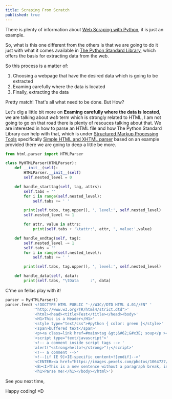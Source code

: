 ```yaml
---
title: Scraping From Scratch
published: true
---
```


There is plenty of information about [Web Scraping with Python](https://realpython.com/python-web-scraping-practical-introduction/), it is just an example.

So, what is this one different from the others is that we are going to do it just with what it comes available in [The Python Standard Library](https://docs.python.org/3/library/), which offers the basis for extracting data from the web.

So this process is a matter of:
1. Choosing a webpage that have the desired data which is going to be extracted
2. Examing carefully where the data is located
3. Finally, extracting the data

Pretty match! That's all what need to be done. But How?

Let's dig a little bit more on **Examing carefully where the data is located**, we are talking about _web_
term which is strongly related to HTML, I am not going to go on that road there is plenty of resouces talking about that. We are interested in how to parse an HTML file and how The Python Standard Library can help with that, which is under [Structured Markup Processing Tools](https://docs.python.org/3/library/markup.html) specifically [Simple HTML and XHTML parser](https://docs.python.org/3/library/html.parser.html) based on an example provided there we are going to deep a little be more.

```python
from html.parser import HTMLParser

class MyHTMLParser(HTMLParser):
    def __init__(self):
        HTMLParser.__init__(self)
        self.nested_level = 0

    def handle_starttag(self, tag, attrs):
        self.tabs = ''
        for i in range(self.nested_level):
            self.tabs += ' '

        print(self.tabs, tag.upper(), ', level:', self.nested_level)
        self.nested_level += 1

        for attr, value in attrs:
            print(self.tabs + '\tattr:', attr, ', value:',value)

    def handle_endtag(self, tag):
        self.nested_level -= 1
        self.tabs = ''
        for i in range(self.nested_level):
            self.tabs += ' '

        print(self.tabs, tag.upper(), ', level:', self.nested_level)

    def handle_data(self, data):
        print(self.tabs, "\tData     :", data)
```

C'me on fellas play with it!

```python
parser = MyHTMLParser()
parser.feed('<!DOCTYPE HTML PUBLIC "-//W3C//DTD HTML 4.01//EN" '
            '"http://www.w3.org/TR/html4/strict.dtd">'
            '<html><head><title>Test</title></head><body>'
            '<H1>This is a Header</H1>'
            '<style type="text/css">#python { color: green }</style>'
            '<span>buffered text</span>'
            '<p><a class=link href=#main>tag &gt;&#62;&#x3E; soup</p ></a>'
            '<script type="text/javascript">'
            '<!-- a comment inside script tags --> '
            'alert("<strong>hello!</strong>");</script>'
            '<!-- a comment -->'
            '<!--[if IE 9]>IE-specific content<![endif]-->'
            '<CENTER><a href="https://images.pexels.com/photos/1064727/pexels-photo-1064727.jpeg?auto=compress&cs=tinysrgb&dpr=2&h=750&w=1260" ALIGN="BOTTOM">Hermosos gatitos</a></CENTER>'
            '<B><I>This is a new sentence without a paragraph break, in bold italics.</I></B>'
            '<h1>Parse me!</h1></body></html>')
```
See you next time,

Happy coding! =D
